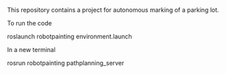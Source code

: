 This repository contains a project for autonomous marking of a parking lot.

To run the code

roslaunch robotpainting environment.launch

In a new terminal 

rosrun robotpainting pathplanning_server
